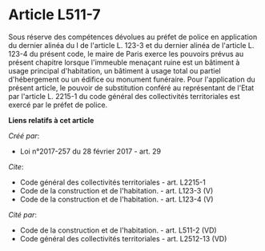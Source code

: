 # Article L511-7

Sous réserve des compétences dévolues au préfet de police en application du dernier alinéa du I de l'article L. 123-3 et du
dernier alinéa de l'article L. 123-4 du présent code, le maire de Paris exerce les pouvoirs prévus au présent chapitre
lorsque l'immeuble menaçant ruine est un bâtiment à usage principal d'habitation, un bâtiment à usage total ou partiel
d'hébergement ou un édifice ou monument funéraire. Pour l'application du présent article, le pouvoir de substitution conféré
au représentant de l'Etat par l'article L. 2215-1 du code général des collectivités territoriales est exercé par le préfet de
police.

**Liens relatifs à cet article**

_Créé par_:

  - Loi n°2017-257 du 28 février 2017 - art. 29

_Cite_:

  - Code général des collectivités territoriales - art. L2215-1
  - Code de la construction et de l'habitation. - art. L123-3 (V)
  - Code de la construction et de l'habitation. - art. L123-4 (V)

_Cité par_:

  - Code de la construction et de l'habitation. - art. L511-2 (VD)
  - Code général des collectivités territoriales - art. L2512-13 (VD)
